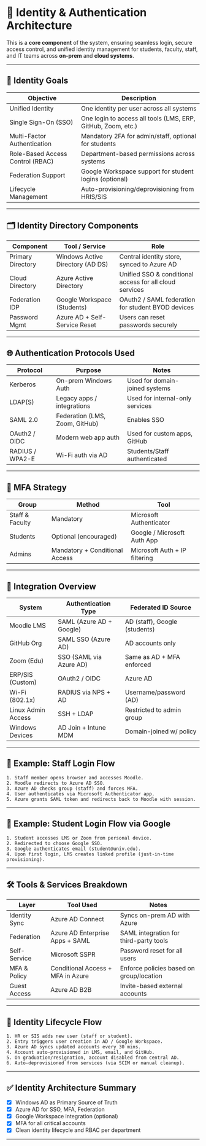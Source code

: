 
# 🔐 Identity & Authentication Architecture 

This is a **core component** of the system, ensuring seamless login, secure access control, and unified identity management for students, faculty, staff, and IT teams across **on-prem** and **cloud systems**.

---

## 🧭 Identity Goals

| Objective                        | Description                                                  |
| -------------------------------- | ------------------------------------------------------------ |
| Unified Identity                 | One identity per user across all systems                     |
| Single Sign-On (SSO)             | One login to access all tools (LMS, ERP, GitHub, Zoom, etc.) |
| Multi-Factor Authentication      | Mandatory 2FA for admin/staff, optional for students         |
| Role-Based Access Control (RBAC) | Department-based permissions across systems                  |
| Federation Support               | Google Workspace support for student logins (optional)       |
| Lifecycle Management             | Auto-provisioning/deprovisioning from HRIS/SIS               |

---

## 🗂️ Identity Directory Components

| Component         | Tool / Service                   | Role                                                    |
| ----------------- | -------------------------------- | ------------------------------------------------------- |
| Primary Directory | Windows Active Directory (AD DS) | Central identity store, synced to Azure AD              |
| Cloud Directory   | Azure Active Directory           | Unified SSO & conditional access for all cloud services |
| Federation IDP    | Google Workspace (Students)      | OAuth2 / SAML federation for student BYOD devices       |
| Password Mgmt     | Azure AD + Self-Service Reset    | Users can reset passwords securely                      |

---

## 🌐 Authentication Protocols Used

| Protocol        | Purpose                        | Notes                           |
| --------------- | ------------------------------ | ------------------------------- |
| Kerberos        | On-prem Windows Auth           | Used for domain-joined systems  |
| LDAP(S)         | Legacy apps / integrations     | Used for internal-only services |
| SAML 2.0        | Federation (LMS, Zoom, GitHub) | Enables SSO                     |
| OAuth2 / OIDC   | Modern web app auth            | Used for custom apps, GitHub    |
| RADIUS / WPA2-E | Wi-Fi auth via AD              | Students/Staff authenticated    |

---

## 🔐 MFA Strategy

| Group           | Method                         | Tool                          |
| --------------- | ------------------------------ | ----------------------------- |
| Staff & Faculty | Mandatory                      | Microsoft Authenticator       |
| Students        | Optional (encouraged)          | Google / Microsoft Auth App   |
| Admins          | Mandatory + Conditional Access | Microsoft Auth + IP filtering |

---

## 🧩 Integration Overview

| System             | Authentication Type      | Federated ID Source           |
| ------------------ | ------------------------ | ----------------------------- |
| Moodle LMS         | SAML (Azure AD + Google) | AD (staff), Google (students) |
| GitHub Org         | SAML SSO (Azure AD)      | AD accounts only              |
| Zoom (Edu)         | SSO (SAML via Azure AD)  | Same as AD + MFA enforced     |
| ERP/SIS (Custom)   | OAuth2 / OIDC            | Azure AD                      |
| Wi-Fi (802.1x)     | RADIUS via NPS + AD      | Username/password (AD)        |
| Linux Admin Access | SSH + LDAP               | Restricted to admin group     |
| Windows Devices    | AD Join + Intune MDM     | Domain-joined w/ policy       |

---

## 🧪 Example: Staff Login Flow

```text
1. Staff member opens browser and accesses Moodle.
2. Moodle redirects to Azure AD SSO.
3. Azure AD checks group (staff) and forces MFA.
4. User authenticates via Microsoft Authenticator app.
5. Azure grants SAML token and redirects back to Moodle with session.
```

---

## 🧪 Example: Student Login Flow via Google

```text
1. Student accesses LMS or Zoom from personal device.
2. Redirected to choose Google SSO.
3. Google authenticates email (student@univ.edu).
4. Upon first login, LMS creates linked profile (just-in-time provisioning).
```

---

## 🛠️ Tools & Services Breakdown

| Layer         | Tool Used                         | Notes                                    |
| ------------- | --------------------------------- | ---------------------------------------- |
| Identity Sync | Azure AD Connect                  | Syncs on-prem AD with Azure              |
| Federation    | Azure AD Enterprise Apps + SAML   | SAML integration for third-party tools   |
| Self-Service  | Microsoft SSPR                    | Password reset for all users             |
| MFA & Policy  | Conditional Access + MFA in Azure | Enforce policies based on group/location |
| Guest Access  | Azure AD B2B                      | Invite-based external accounts           |

---

## 🔁 Identity Lifecycle Flow

```text
1. HR or SIS adds new user (staff or student).
2. Entry triggers user creation in AD / Google Workspace.
3. Azure AD syncs updated accounts every 30 mins.
4. Account auto-provisioned in LMS, email, and GitHub.
5. On graduation/resignation, account disabled from central AD.
6. Auto-deprovisioned from services (via SCIM or manual cleanup).
```

---

## ✅ Identity Architecture Summary

* [x] Windows AD as Primary Source of Truth
* [x] Azure AD for SSO, MFA, Federation
* [x] Google Workspace integration (optional)
* [x] MFA for all critical accounts
* [x] Clean identity lifecycle and RBAC per department

---
